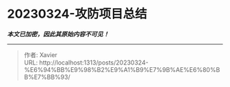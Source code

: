 # 20230324-攻防项目总结

_**本文已加密，因此其原始内容不可见！**_

---

> 作者: Xavier  
> URL: http://localhost:1313/posts/20230324-%E6%94%BB%E9%98%B2%E9%A1%B9%E7%9B%AE%E6%80%BB%E7%BB%93/  

